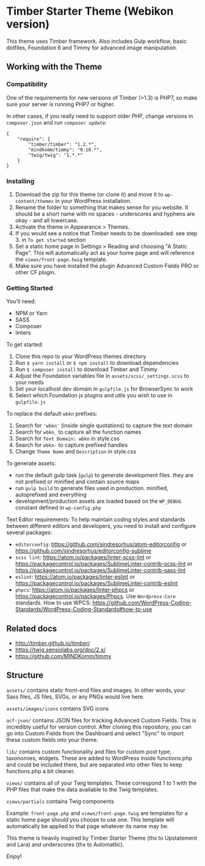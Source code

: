 # Timber Starter Theme (Webikon version)

This theme uses Timber framework.
Also includes Gulp workflow, basic dotfiles, Foundation 6 and Timmy for advanced image manipulation.


## Working with the Theme

### Compatibility

One of the requirements for new versions of Timber (>1.3) is PHP7, so make sure your server is running PHP7 or higher.

In other cases, if you really need to support older PHP, change versions in `composer.json` and run `composer update`:
```
{
    "require": {
        "timber/timber": "1.2.*",
        "mindkomm/timmy": "0.10.*",
		"twig/twig": "1.*.*"
    }
}
```

### Installing

1. Download the zip for this theme (or clone it) and move it to `wp-content/themes` in your WordPress installation.
2. Rename the folder to something that makes sense for you website. It should be a short name with no spaces - underscores and hyphens are okay - and all lowercase.
3. Activate the theme in Appearance >  Themes.
4. If you would see a notice that Timber needs to be downloaded: see step 3. in `To get started` section
5. Set a static home page in Settings > Reading and choosing "A Static Page". This will automatically act as your home page and will reference the `views/front-page.twig` template.
6. Make sure you have installed the plugin Advanced Custom Fields PRO or other CF plugin.

### Getting Started

You'll need:

- NPM or Yarn
- SASS
- Composer
- linters

To get started:

1. Clone this repo to your WordPress themes directory
2. Run `$ yarn install` or `$ npm install` to download dependencies
2. Run `$ composer install` to download Timber and Timmy
3. Adjust the Foundation variables file in `assets/scss/_settings.scss` to your needs
4. Set your localhost dev domain in `gulpfile.js` for BrowserSync to work
5. Select which Foundation js plugins and utils you wish to use in `gulpfile.js`

To replace the default `wbkn` prefixes:

1. Search for `'wbkn'` (inside single quotations) to capture the text domain
2. Search for `wbkn_` to capture all the function names
3. Search for `Text Domain: wbkn` in style.css
4. Search for `wbkn-` to capture prefixed handles
6. Change `Theme Name` and `Description` in style.css

To generate assets:

- run the default gulp task (`gulp`) to generate development files. they are not prefixed or minified and contain source maps
- run `gulp build` to generate files used in production. minified, autoprefixed and everything
- development/production assets are loaded based on the `WP_DEBUG` constant defined in `wp-config.php`

Text Editor requirements:
To help maintain coding styles and standards between different editors and developers, you need to
install and configure several packages:

- `editorconfig`: https://github.com/sindresorhus/atom-editorconfig or https://github.com/sindresorhus/editorconfig-sublime
- `scss lint`: https://atom.io/packages/linter-scss-lint or https://packagecontrol.io/packages/SublimeLinter-contrib-scss-lint or https://packagecontrol.io/packages/SublimeLinter-contrib-sass-lint
- `eslint`: https://atom.io/packages/linter-eslint or https://packagecontrol.io/packages/SublimeLinter-contrib-eslint
- `phpcs`: https://atom.io/packages/linter-phpcs or https://packagecontrol.io/packages/Phpcs. Use `Wordpress-Core` standards. How to use WPCS: https://github.com/WordPress-Coding-Standards/WordPress-Coding-Standards#how-to-use


## Related docs
- http://timber.github.io/timber/
- https://twig.sensiolabs.org/doc/2.x/
- https://github.com/MINDKomm/timmy


## Structure

`assets/` contains static front-end files and images. In other words, your Sass files, JS files, SVGs, or any PNGs would live here.

`assets/images/icons` contains SVG icons

`acf-json/` contains JSON files for tracking Advanced Custom Fields. This is incredibly useful for version control. After cloning this repository, you can go into Custom Fields from the Dashboard and select "Sync" to import these custom fields into your theme.

`lib/` contains custom functionality and files for custom post type, taxonomies, widgets. These are added to WordPress inside functions.php and could be included there, but are separated into other files to keep functions.php a bit cleaner.

`views/` contains all of your Twig templates. These correspond 1 to 1 with the PHP files that make the data available to the Twig templates.

`views/partials` contains Twig components

Example:
`front-page.php` and `views/front-page.twig` are templates for a static home page should you choose to use one. This template will automatically be applied to that page whatever its name may be.


This theme is heavily inspired by Timber Starter Theme (thx to Upstatement and Lara) and underscores (thx to Automattic).

Enjoy!

